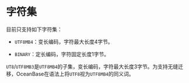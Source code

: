 字符集 
========================



目前只支持如下字符集：

* `UTF8MB4`：变长编码，字符最大长度4字节。




<!-- -->

* `BINARY`：定长编码，字符固定长度1字节。




`UT8`/`UTF8MB3`是`UTF8MB4`的子集，变长编码，字符最大长度3字节。为支持无缝迁移，OceanBase在语法上将`UTF8`视为`UTF8MB4`的同义词。
